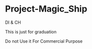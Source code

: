 # Project-Magic_Ship
DI &amp; CH

This is just for graduation

Do not Use it For Commercial Purpose
